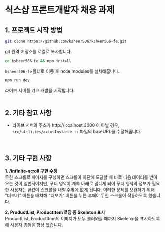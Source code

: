 # 식스샵 프론트개발자 채용 과제
## 1. 프로젝트 시작 방법
```bash
git clone https://github.com/ksheer506/ksheer506-fe.git
```
git 원격 저장소를 로컬로 복사합니다.

```bash
cd ksheer506-fe && npm install
```
`ksheer506-fe` 폴더로 이동 후 node modules를 설치해줍니다.
```bash
npm run dev
```
라이브 서버를 켜고 개발을 시작합니다.  
<br/>

## 2. 기타 참고 사항
- 라이브 서버의 주소가 http://localhost:3000 이 아닐 경우, `src/utilities/axiosInstance.ts` 파일의 baseURL을 수정해줍니다.

<br/>

## 3. 기타 구현 사항
**1. /infinite-scroll 구현 수정**  
무한 스크롤로 페이지를 구성하면 스크롤이 하단에 도달할 때 바로 다음 데이터를 받아오는 것이 일반적이지만, 푸터 영역이 계속 아래로 밀리게 되어 푸터 영역의 정보가 필요한 사용자는 끝없이 스크롤을 내릴 수밖에 없게 됩니다. 이러한 문제를 보완하기 위해 "더보기" 버튼을 배치해 "더보기" 버튼을 누른 후에야 무한 스크롤이 작동하도록 했습니다.

**2. ProductList, ProductItem 로딩 중 Skeleton 표시**  
ProductList, ProductItem의 이미지가 모두 불러와질 때까지 Skeleton을 표시하도록 해 사용자 경험을 향상 했습니다.
